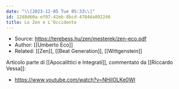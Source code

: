 ```yaml
---
date: "\\[2023-12-05 Tue 05:33\\]"
id: 12d8d60a-ef07-42eb-8bcd-4784da892246
title: Lo Zen e L'Occidente
---
```


- Source: <https://terebess.hu/zen/mesterek/zen-eco.pdf>
- Author: [[Umberto Eco]]
- Related: [[Zen]], [[Beat Generation]], [[Wittgenstein]]

Articolo parte di [[Apocalittici e Integrati]], commentato da [[Riccardo Vessa]]:

- <https://www.youtube.com/watch?v=NHiIOLKe0WI>
